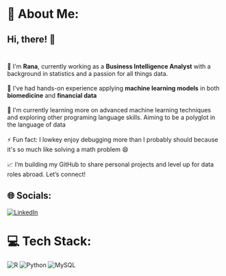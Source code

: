 # 💫 About Me:
## Hi, there! 👋<br><br>
💼 I'm **Rana**, currently working as a **Business Intelligence Analyst** with a background in statistics and a passion for all things data.<br><br>💬 I've had hands-on experience applying **machine learning models** in both **biomedicine** and **financial data**<br><br>🌱 I'm currently learning more on advanced machine learning techniques and exploring other programing language skills. Aiming to be a polyglot in the language of data<br><br>⚡ Fun fact: I lowkey enjoy debugging more than I probably should because it's so much like solving a math problem 😄<br><br>📈 I’m building my GitHub to share personal projects and level up for data roles abroad. Let’s connect!<br>


## 🌐 Socials:
[![LinkedIn](https://img.shields.io/badge/LinkedIn-%230077B5.svg?logo=linkedin&logoColor=white)](https://linkedin.com/in/ranaamalia/) 

# 💻 Tech Stack:
![R](https://img.shields.io/badge/r-%23276DC3.svg?style=for-the-badge&logo=r&logoColor=white) ![Python](https://img.shields.io/badge/python-3670A0?style=for-the-badge&logo=python&logoColor=ffdd54) ![MySQL](https://img.shields.io/badge/mysql-4479A1.svg?style=for-the-badge&logo=mysql&logoColor=white)

